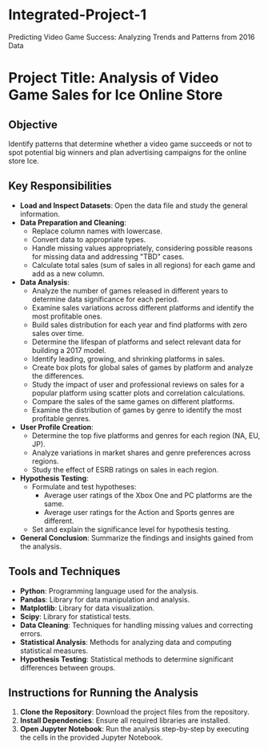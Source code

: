 # Integrated-Project-1
Predicting Video Game Success: Analyzing Trends and Patterns from 2016 Data

# Project Title: Analysis of Video Game Sales for Ice Online Store

## Objective
Identify patterns that determine whether a video game succeeds or not to spot potential big winners and plan advertising campaigns for the online store Ice.

## Key Responsibilities
- **Load and Inspect Datasets**: Open the data file and study the general information.
- **Data Preparation and Cleaning**: 
  - Replace column names with lowercase.
  - Convert data to appropriate types.
  - Handle missing values appropriately, considering possible reasons for missing data and addressing "TBD" cases.
  - Calculate total sales (sum of sales in all regions) for each game and add as a new column.
- **Data Analysis**:
  - Analyze the number of games released in different years to determine data significance for each period.
  - Examine sales variations across different platforms and identify the most profitable ones.
  - Build sales distribution for each year and find platforms with zero sales over time.
  - Determine the lifespan of platforms and select relevant data for building a 2017 model.
  - Identify leading, growing, and shrinking platforms in sales.
  - Create box plots for global sales of games by platform and analyze the differences.
  - Study the impact of user and professional reviews on sales for a popular platform using scatter plots and correlation calculations.
  - Compare the sales of the same games on different platforms.
  - Examine the distribution of games by genre to identify the most profitable genres.
- **User Profile Creation**:
  - Determine the top five platforms and genres for each region (NA, EU, JP).
  - Analyze variations in market shares and genre preferences across regions.
  - Study the effect of ESRB ratings on sales in each region.
- **Hypothesis Testing**:
  - Formulate and test hypotheses:
    - Average user ratings of the Xbox One and PC platforms are the same.
    - Average user ratings for the Action and Sports genres are different.
  - Set and explain the significance level for hypothesis testing.
- **General Conclusion**: Summarize the findings and insights gained from the analysis.

## Tools and Techniques
- **Python**: Programming language used for the analysis.
- **Pandas**: Library for data manipulation and analysis.
- **Matplotlib**: Library for data visualization.
- **Scipy**: Library for statistical tests.
- **Data Cleaning**: Techniques for handling missing values and correcting errors.
- **Statistical Analysis**: Methods for analyzing data and computing statistical measures.
- **Hypothesis Testing**: Statistical methods to determine significant differences between groups.

## Instructions for Running the Analysis
1. **Clone the Repository**: Download the project files from the repository.
2. **Install Dependencies**: Ensure all required libraries are installed.
3. **Open Jupyter Notebook**: Run the analysis step-by-step by executing the cells in the provided Jupyter Notebook.


